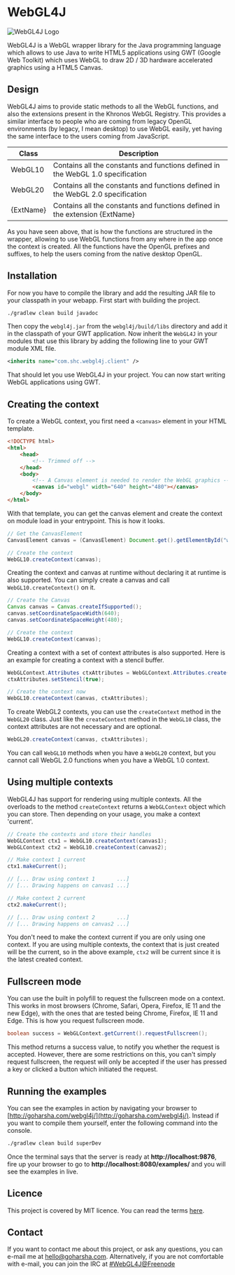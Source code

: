 # WebGL4J

![WebGL4J Logo](http://goharsha.com/images/webgl4j.png)

WebGL4J is a WebGL wrapper library for the Java programming language which allows to use Java to write HTML5 applications using GWT (Google Web Toolkit) which uses WebGL to draw 2D / 3D hardware accelerated graphics using a HTML5 Canvas.

## Design

WebGL4J aims to provide static methods to all the WebGL functions, and also the extensions present in the Khronos WebGL Registry. This provides a similar interface to people who are coming from legacy OpenGL environments (by legacy, I mean desktop) to use WebGL easily, yet having the same interface to the users coming from JavaScript.

| Class     | Description                                                                     |
|-----------|---------------------------------------------------------------------------------|
| WebGL10   | Contains all the constants and functions defined in the WebGL 1.0 specification |
| WebGL20   | Contains all the constants and functions defined in the WebGL 2.0 specification |
| {ExtName} | Contains all the constants and functions defined in the extension {ExtName}     |

As you have seen above, that is how the functions are structured in the wrapper, allowing to use WebGL functions from any where in the app once the context is created. All the functions have the OpenGL prefixes and suffixes, to help the users coming from the native desktop OpenGL.

## Installation

For now you have to compile the library and add the resulting JAR file to your classpath in your webapp. First start with building the project.

```bash
./gradlew clean build javadoc
```

Then copy the `webgl4j.jar` from the `webgl4j/build/libs` directory and add it in the classpath of your GWT application. Now inherit the `WebGL4J` in your modules that use this library by adding the following line to your GWT module XML file.

```xml
<inherits name="com.shc.webgl4j.client" />
```

That should let you use WebGL4J in your project. You can now start writing WebGL applications using GWT.

## Creating the context

To create a WebGL context, you first need a `<canvas>` element in your HTML template.

```html
<!DOCTYPE html>
<html>
    <head>
        <!-- Trimmed off -->
    </head>
    <body>
        <!-- A Canvas element is needed to render the WebGL graphics -->
        <canvas id="webgl" width="640" height="480"></canvas>
    </body>
</html>
```

With that template, you can get the canvas element and create the context on module load in your entrypoint. This is how it looks.

```java
// Get the CanvasElement
CanvasElement canvas = (CanvasElement) Document.get().getElementById("webgl");

// Create the context
WebGL10.createContext(canvas);
```

Creating the context and canvas at runtime without declaring it at runtime is also supported. You can simply create a canvas and call `WebGL10.createContext()` on it.

```java
// Create the Canvas
Canvas canvas = Canvas.createIfSupported();
canvas.setCoordinateSpaceWidth(640);
canvas.setCoordinateSpaceHeight(480);

// Create the context
WebGL10.createContext(canvas);
```

Creating a context with a set of context attributes is also supported. Here is an example for creating a context with a stencil buffer.

```java
WebGLContext.Attributes ctxAttributes = WebGLContext.Attributes.create();
ctxAttributes.setStencil(true);

// Create the context now
WebGL10.createContext(canvas, ctxAttributes);
```

To create WebGL2 contexts, you can use the `createContext` method in the `WebGL20` class. Just like the `createContext` method in the `WebGL10` class, the context attributes are not necessary and are optional.

```java
WebGL20.createContext(canvas, ctxAttributes);
```

You can call `WebGL10` methods when you have a `WebGL20` context, but you cannot call WebGL 2.0 functions when you have a WebGL 1.0 context.

## Using multiple contexts

WebGL4J has support for rendering using multiple contexts. All the overloads to the method `createContext` returns a `WebGLContext` object which you can store. Then depending on your usage, you make a context 'current'.

```java
// Create the contexts and store their handles
WebGLContext ctx1 = WebGL10.createContext(canvas1);
WebGLContext ctx2 = WebGL10.createContext(canvas2);

// Make context 1 current
ctx1.makeCurrent();

// [... Draw using context 1       ...]
// [... Drawing happens on canvas1 ...]

// Make context 2 current
ctx2.makeCurrent();

// [... Draw using context 2       ...]
// [... Drawing happens on canvas2 ...]
```

You don't need to make the context current if you are only using one context. If you are using multiple contexts, the context that is just created will be the current, so in the above example, `ctx2` will be current since it is the latest created context.

## Fullscreen mode

You can use the built in polyfill to request the fullscreen mode on a context. This works in most browsers (Chrome, Safari, Opera, Firefox, IE 11 and the new Edge), with the ones that are tested being Chrome, Firefox, IE 11 and Edge. This is how you request fullscreen mode.

```java
boolean success = WebGLContext.getCurrent().requestFullscreen();
```

This method returns a success value, to notify you whether the request is accepted. However, there are some restrictions on this, you can't simply request fullscreen, the request will only be accepted if the user has pressed a key or clicked a button which initiated the request.

## Running the examples

You can see the examples in action by navigating your browser to [http://goharsha.com/webgl4j/](http://goharsha.com/webgl4j/). Instead if you want to compile them yourself, enter the following command into the console.

```bash
./gradlew clean build superDev
```

Once the terminal says that the server is ready at **http://localhost:9876**, fire up your browser to go to **http://localhost:8080/examples/** and you will see the examples in live.

## Licence

This project is covered by MIT licence. You can read the terms [here](http://opensource.org/licenses/MIT).

## Contact

If you want to contact me about this project, or ask any questions, you can e-mail me at [hello@goharsha.com](mailto://hello@goharsha.com). Alternatively, if you are not comfortable with e-mail, you can join the IRC at [#WebGL4J@Freenode](https://kiwiirc.com/client/irc.freenode.net/#WebGL4J)